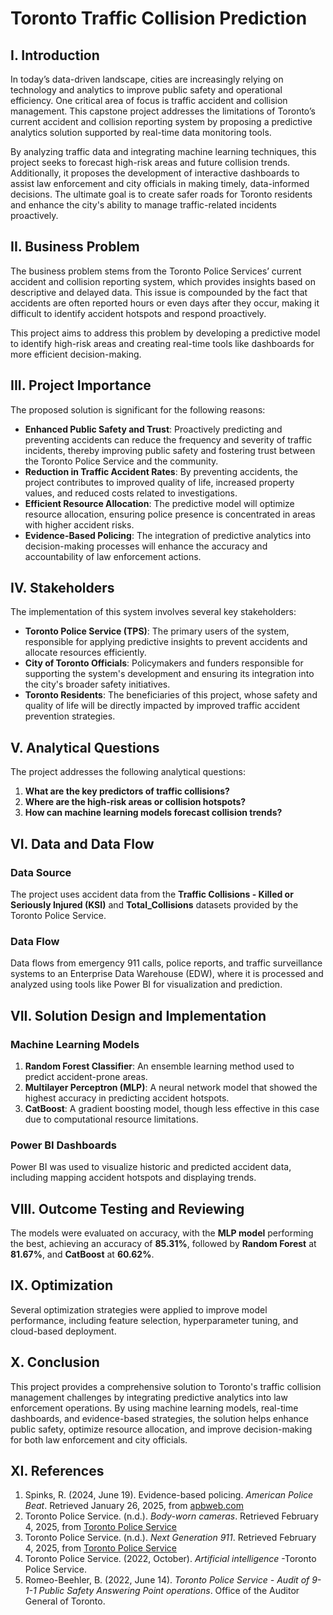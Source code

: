 # Toronto Traffic Collision Prediction

## I. Introduction
In today’s data-driven landscape, cities are increasingly relying on technology and analytics to improve public safety and operational efficiency. One critical area of focus is traffic accident and collision management. This capstone project addresses the limitations of Toronto’s current accident and collision reporting system by proposing a predictive analytics solution supported by real-time data monitoring tools. 

By analyzing traffic data and integrating machine learning techniques, this project seeks to forecast high-risk areas and future collision trends. Additionally, it proposes the development of interactive dashboards to assist law enforcement and city officials in making timely, data-informed decisions. The ultimate goal is to create safer roads for Toronto residents and enhance the city's ability to manage traffic-related incidents proactively.

## II. Business Problem
The business problem stems from the Toronto Police Services’ current accident and collision reporting system, which provides insights based on descriptive and delayed data. This issue is compounded by the fact that accidents are often reported hours or even days after they occur, making it difficult to identify accident hotspots and respond proactively.

This project aims to address this problem by developing a predictive model to identify high-risk areas and creating real-time tools like dashboards for more efficient decision-making.

## III. Project Importance
The proposed solution is significant for the following reasons:
- **Enhanced Public Safety and Trust**: Proactively predicting and preventing accidents can reduce the frequency and severity of traffic incidents, thereby improving public safety and fostering trust between the Toronto Police Service and the community.
- **Reduction in Traffic Accident Rates**: By preventing accidents, the project contributes to improved quality of life, increased property values, and reduced costs related to investigations.
- **Efficient Resource Allocation**: The predictive model will optimize resource allocation, ensuring police presence is concentrated in areas with higher accident risks.
- **Evidence-Based Policing**: The integration of predictive analytics into decision-making processes will enhance the accuracy and accountability of law enforcement actions.

## IV. Stakeholders
The implementation of this system involves several key stakeholders:
- **Toronto Police Service (TPS)**: The primary users of the system, responsible for applying predictive insights to prevent accidents and allocate resources efficiently.
- **City of Toronto Officials**: Policymakers and funders responsible for supporting the system's development and ensuring its integration into the city's broader safety initiatives.
- **Toronto Residents**: The beneficiaries of this project, whose safety and quality of life will be directly impacted by improved traffic accident prevention strategies.

## V. Analytical Questions
The project addresses the following analytical questions:
1. **What are the key predictors of traffic collisions?**
2. **Where are the high-risk areas or collision hotspots?**
3. **How can machine learning models forecast collision trends?**

## VI. Data and Data Flow
### Data Source
The project uses accident data from the **Traffic Collisions - Killed or Seriously Injured (KSI)** and **Total_Collisions** datasets provided by the Toronto Police Service.

### Data Flow
Data flows from emergency 911 calls, police reports, and traffic surveillance systems to an Enterprise Data Warehouse (EDW), where it is processed and analyzed using tools like Power BI for visualization and prediction.

## VII. Solution Design and Implementation
### Machine Learning Models
1. **Random Forest Classifier**: An ensemble learning method used to predict accident-prone areas.
2. **Multilayer Perceptron (MLP)**: A neural network model that showed the highest accuracy in predicting accident hotspots.
3. **CatBoost**: A gradient boosting model, though less effective in this case due to computational resource limitations.

### Power BI Dashboards
Power BI was used to visualize historic and predicted accident data, including mapping accident hotspots and displaying trends.

## VIII. Outcome Testing and Reviewing
The models were evaluated on accuracy, with the **MLP model** performing the best, achieving an accuracy of **85.31%**, followed by **Random Forest** at **81.67%**, and **CatBoost** at **60.62%**.

## IX. Optimization
Several optimization strategies were applied to improve model performance, including feature selection, hyperparameter tuning, and cloud-based deployment.

## X. Conclusion
This project provides a comprehensive solution to Toronto's traffic collision management challenges by integrating predictive analytics into law enforcement operations. By using machine learning models, real-time dashboards, and evidence-based strategies, the solution helps enhance public safety, optimize resource allocation, and improve decision-making for both law enforcement and city officials.

## XI. References
1. Spinks, R. (2024, June 19). Evidence-based policing. *American Police Beat*. Retrieved January 26, 2025, from [apbweb.com](https://apbweb.com/2024/06/evidence-based-policing/)
2. Toronto Police Service. (n.d.). *Body-worn cameras*. Retrieved February 4, 2025, from [Toronto Police Service](https://www.tps.ca)
3. Toronto Police Service. (n.d.). *Next Generation 911*. Retrieved February 4, 2025, from [Toronto Police Service](https://www.tps.ca)
4. Toronto Police Service. (2022, October). *Artificial intelligence* -Toronto Police Service.
5. Romeo-Beehler, B. (2022, June 14). *Toronto Police Service - Audit of 9-1-1 Public Safety Answering Point operations*. Office of the Auditor General of Toronto.
